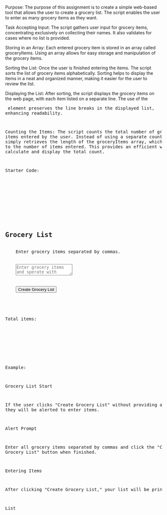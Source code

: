 Purpose:
The purpose of this assignment is to create a simple web-based tool that allows the user to create a grocery list. The script enables the user to enter as many grocery items as they want.

Task
Accepting Input: The script gathers user input for grocery items, concentrating exclusively on collecting their names. It also validates for cases where no list is provided.

Storing in an Array: Each entered grocery item is stored in an array called groceryItems. Using an array allows for easy storage and manipulation of the grocery items.

Sorting the List: Once the user is finished entering the items.  The script sorts the list of grocery items alphabetically. Sorting helps to display the items in a neat and organized manner, making it easier for the user to review the list.

Displaying the List: After sorting, the script displays the grocery items on the web page, with each item listed on a separate line. The use of the <pre> element preserves the line breaks in the displayed list, enhancing readability.

Counting the Items: The script counts the total number of grocery items entered by the user. Instead of using a separate counter, it simply retrieves the length of the groceryItems array, which corresponds to the number of items entered. This provides an efficient way to calculate and display the total count.

Starter Code:

<!DOCTYPE html>
<html lang="en">
  <head>
    <title>Grocery List</title>
  </head>
  <body>
    <h2>Grocery List</h2>
    Enter grocery items separated by commas.
    <br>
    <textarea id="groceryInput" placeholder='Enter grocery items and sperate with comma ","when finished.'></textarea>
    <br>
    <button onclick="createGroceryList()">Create Grocery List</button>
    <p id="groceryList"></p>
    <p>Total items: <span id="totalItems"></span></p>

  <script>
    function createGroceryList() {

    //Check for empty input from user
    
    // Split input string into array
    
    // Trim white space from each items by looping through array

    // Sort groceryItems alphabetically
    
    // Display grocery list to webpage
    
  </script>
  </body>
</html>
 

Example:

Grocery List Start

If the user clicks "Create Grocery List" without providing any items, they will be alerted to enter items.

Alert Prompt

Enter all grocery items separated by commas and click the "Create Grocery List" button when finished.

Entering Items

After clicking "Create Grocery List," your list will be printed.

List
